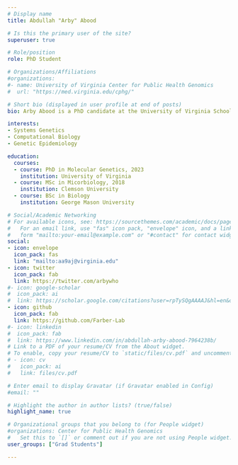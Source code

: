 ```yaml
---
# Display name
title: Abdullah "Arby" Abood

# Is this the primary user of the site?
superuser: true

# Role/position
role: PhD Student

# Organizations/Affiliations
#organizations:
#- name: University of Virginia Center for Public Health Genomics
#  url: "https://med.virginia.edu/cphg/"

# Short bio (displayed in user profile at end of posts)
bio: Arby Abood is a PhD candidate at the University of Virginia School of Medicine. Arby uses systems genetics approaches to elucidate the genetic of osteoporosis.

interests:
- Systems Genetics
- Computational Biology
- Genetic Epidemiology

education:
  courses:
  - course: PhD in Molecular Genetics, 2023
    institution: University of Virginia
  - course: MSc in Micorbiology, 2018
    institution: Clemson University
  - course: BSc in Biology
    institution: George Mason University

# Social/Academic Networking
# For available icons, see: https://sourcethemes.com/academic/docs/page-builder/#icons
#   For an email link, use "fas" icon pack, "envelope" icon, and a link in the
#   form "mailto:your-email@example.com" or "#contact" for contact widget.
social:
- icon: envelope
  icon_pack: fas
  link: "mailto:aa9aj@virginia.edu"
- icon: twitter
  icon_pack: fab
  link: https://twitter.com/arbywho
#- icon: google-scholar
#  icon_pack: ai
#  link: https://scholar.google.com/citations?user=rpTySQgAAAAJ&hl=en&oi=ao
- icon: github
  icon_pack: fab
  link: https://github.com/Farber-Lab
#- icon: linkedin
#  icon_pack: fab
#  link: https://www.linkedin.com/in/abdullah-arby-abood-7964238b/
# Link to a PDF of your resume/CV from the About widget.
# To enable, copy your resume/CV to `static/files/cv.pdf` and uncomment the lines below.
# - icon: cv
#   icon_pack: ai
#   link: files/cv.pdf

# Enter email to display Gravatar (if Gravatar enabled in Config)
#email: ""

# Highlight the author in author lists? (true/false)
highlight_name: true

# Organizational groups that you belong to (for People widget)
#organizations: Center for Public Health Genomics
#   Set this to `[]` or comment out if you are not using People widget.
user_groups: ["Grad Students"]

---
```

